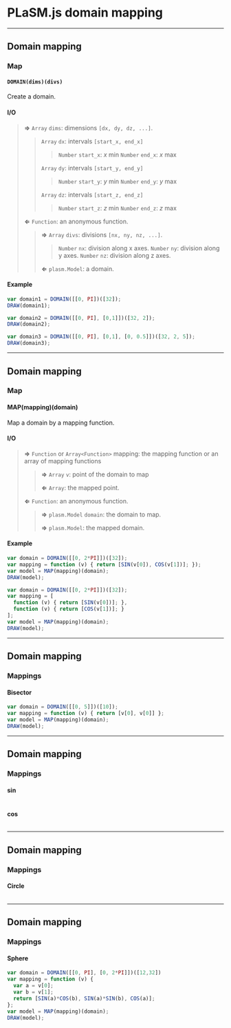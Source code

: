 # PLaSM.js domain mapping

- - -

## Domain mapping

### Map

#### `DOMAIN(dims)(divs)`

Create a domain.

#### I/O

> **&rArr;** `Array` `dims`: dimensions `[dx, dy, dz, ...]`.
>
> > `Array` `dx`: intervals `[start_x, end_x]`
> > > `Number` `start_x`: *x* min
> > > `Number` `end_x`: *x* max
> >
> > `Array` `dy`: intervals `[start_y, end_y]`
> > > `Number` `start_y`: *y* min
> > > `Number` `end_y`: *y* max
> >
> > `Array` `dz`: intervals `[start_z, end_z]`
> > > `Number` `start_z`: *z* min
> > > `Number` `end_z`: *z* max
>
> **&lArr;** `Function`: an anonymous function.
>
> > **&rArr;** `Array` `divs`: divisions `[nx, ny, nz, ...]`.
> >
> > > `Number` `nx`: division along x axes.
> > > `Number` `ny`: division along y axes.
> > > `Number` `nz`: division along z axes.
> >
> > **&lArr;** `plasm.Model`: a domain.

#### Example

```js
var domain1 = DOMAIN([[0, PI])([32]);
DRAW(domain1);
```

```js
var domain2 = DOMAIN([[0, PI], [0,1]])([32, 2]);
DRAW(domain2);
```

```js
var domain3 = DOMAIN([[0, PI], [0,1], [0, 0.5]])([32, 2, 5]);
DRAW(domain3);
```

- - -

## Domain mapping

### Map

#### MAP(mapping)(domain)

Map a domain by a mapping function.

#### I/O

> **&rArr;** `Function` or `Array<Function>` mapping: the mapping function or an array of mapping functions
> 
> > **&rArr;** `Array` `v`: point of the domain to map
> > 
> > **&lArr;** `Array`: the mapped point.
> 
> **&lArr;** `Function`: an anonymous function.
> 
> > **&rArr;** `plasm.Model` `domain`: the domain to map.
> >
> > **&rArr;** `plasm.Model`: the mapped domain.

#### Example

```js
var domain = DOMAIN([[0, 2*PI]])([32]);
var mapping = function (v) { return [SIN(v[0]), COS(v[1])]; });
var model = MAP(mapping)(domain);
DRAW(model);
```

```js
var domain = DOMAIN([[0, 2*PI]])([32]);
var mapping = [
  function (v) { return [SIN(v[0])]; },
  function (v) { return [COS(v[1])]; }
];
var model = MAP(mapping)(domain);
DRAW(model);
```

- - - 

## Domain mapping

### Mappings

#### Bisector

```js
var domain = DOMAIN([[0, 5]])([10]);
var mapping = function (v) { return [v[0], v[0]] };
var model = MAP(mapping)(domain);
DRAW(model);
```

- - -

## Domain mapping

### Mappings

#### sin

```js

```

#### cos

```js

```

- - -

## Domain mapping

### Mappings

#### Circle

```js

```

- - -

## Domain mapping

### Mappings

#### Sphere

```js
var domain = DOMAIN([[0, PI], [0, 2*PI]])([12,32])
var mapping = function (v) {
  var a = v[0];
  var b = v[1];
  return [SIN(a)*COS(b), SIN(a)*SIN(b), COS(a)];
};
var model = MAP(mapping)(domain);
DRAW(model);
```
